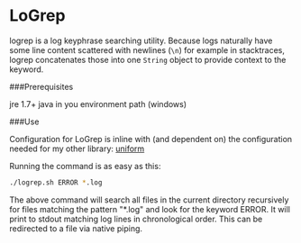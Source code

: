LoGrep
======

logrep is a log keyphrase searching utility. Because logs naturally have some line content scattered with newlines (`\n`) for example in stacktraces, logrep concatenates those into one `String` object to provide context to the keyword.

###Prerequisites

jre 1.7+
java in you environment path (windows)

###Use

Configuration for LoGrep is inline with (and dependent on) the configuration needed for my other library: [uniform](https://github.com/comamitc/uniform/blob/master/readme.md)

Running the command is as easy as this:

```sh
./logrep.sh ERROR *.log
```

The above command will search all files in the current directory recursively for files matching the pattern "*.log" and look for the keyword ERROR. It will print to stdout matching log lines in chronological order.  This can be redirected to a file via native piping.